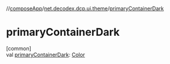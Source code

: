 //[composeApp](../../index.md)/[net.decodex.dcp.ui.theme](index.md)/[primaryContainerDark](primary-container-dark.md)

# primaryContainerDark

[common]\
val [primaryContainerDark](primary-container-dark.md): [Color](https://developer.android.com/reference/kotlin/androidx/compose/ui/graphics/Color.html)
